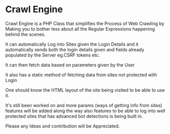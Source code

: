 # Crawl Engine

Crawl Engine is a PHP Class that simplifies the Process of Web Crawling by Making you to bother less about all the Regular Expressions happening behind the scenes.

It can automatically Log into Sites given the Login Details and it automatically sends both the login details given and fields already populated by the Server eg.CSRF tokens etc.

It can then fetch data based on parameters given by the User

It also has a static method of fetching data from sites not protected with Login

One should know the HTML layout of the site being visited to be able to use it.

It's still been worked on and more params (ways of getting info from sites) features will be added along the way
also features to be able to log into well protected sites that has advanced bot detections is being built in.

Please any Ideas and contribution will be Appreciated.
